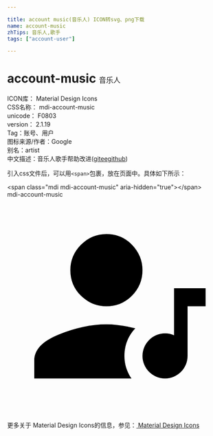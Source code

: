```yaml
---

title: account music(音乐人) ICON转svg、png下载
name: account-music
zhTips: 音乐人,歌手
tags: ["account-user"]

---
```


# account-music  <small style="font-size: 60%;font-weight: 100">音乐人</small>


<div class="detail-page">
<p>
<span>
ICON库：
<span class="badge-secondary badge">Material Design Icons</span> 
</span>
<br/>
<span>
CSS名称：
<span class="badge-secondary badge">mdi-account-music</span> 
</span>
<br/>
<span>
unicode：
<span class="badge-secondary badge">F0803</span> 
<copy-btn content='F0803' btn-title=""></copy-btn>
<copy-btn :content='String.fromCodePoint(parseInt("F0803", 16))' btn-title="复制U"></copy-btn>
</span>
<br/>
<span>
version：
<span class="badge-secondary badge">2.1.19</span> 
</span><br/><span>Tag：<span class="badge-light badge"><router-link to="/tags/account-user.html">账号、用户</router-link></span></span>
<br/>
<span>图标来源/作者：<span class="badge-light badge">Google</span></span> 
<br/>
<span>别名：<span class="badge-light badge">artist</span></span><br/><span class="zh-detail">中文描述：<span class="badge-primary badge">音乐人</span><span class="badge-primary badge">歌手</span><span class="help-link"><span>帮助改进</span>(<a href="https://gitee.com/liuwave/icon-helper/edit/master/json/material/account-music.json" target="_blank" rel="noopener noreferrer">gitee</a><a href="https://github.com/liuwave/icon-helper/edit/master/json/material/account-music.json" target="_blank" rel="noopener noreferrer">github</a></span>)</span><br/>
</p>
</div>
<div class="alert alert-dark">
  <i class="mdi mdi-account-music mdi-48px"></i>
  <i class="mdi mdi-account-music mdi-36px"></i>
  <i class="mdi mdi-account-music mdi-24px"></i>
  <i class="mdi mdi-account-music mdi-18px"></i>
</div>
<div>
  <p>引入css文件后，可以用<code>&lt;span&gt;</code>包裹，放在页面中。具体如下所示：    
  </p>
  <div class="alert alert-primary" style="font-size: 14px">
    &lt;span class="mdi mdi-account-music" aria-hidden="true"&gt;&lt;/span&gt;
    <copy-btn content='<span class="mdi mdi-account-music" aria-hidden="true"></span>'></copy-btn>
  </div>
  <div class="alert alert-secondary">
    <i class="mdi mdi-account-music"
    style="font-size: 24px"
    aria-hidden="true"></i> mdi-account-music
    <copy-btn content="mdi-account-music" btn-title="复制图标名称"></copy-btn>
  </div>
</div>
<div id="svg" class="svg-wrap">
<svg xmlns="http://www.w3.org/2000/svg" viewBox="0 0 24 24"><path d="M11,14C12,14 13.05,14.16 14.2,14.44C13.39,15.31 13,16.33 13,17.5C13,18.39 13.25,19.23 13.78,20H3V18C3,16.81 3.91,15.85 5.74,15.12C7.57,14.38 9.33,14 11,14M11,12C9.92,12 9,11.61 8.18,10.83C7.38,10.05 7,9.11 7,8C7,6.92 7.38,6 8.18,5.18C9,4.38 9.92,4 11,4C12.11,4 13.05,4.38 13.83,5.18C14.61,6 15,6.92 15,8C15,9.11 14.61,10.05 13.83,10.83C13.05,11.61 12.11,12 11,12M18.5,10H20L22,10V12H20V17.5A2.5,2.5 0 0,1 17.5,20A2.5,2.5 0 0,1 15,17.5A2.5,2.5 0 0,1 17.5,15C17.86,15 18.19,15.07 18.5,15.21V10Z" /></svg>
</div>
<detail full-name='mdi-account-music'></detail>
    
<div><p>更多关于 Material Design Icons的信息，参见：<a target="_blank" href="https://iconhelper.cn/material.html"> Material Design Icons</a>
</p></div>
